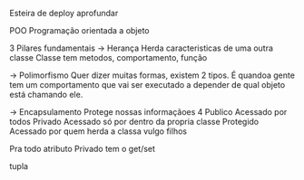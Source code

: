 Esteira de deploy aprofundar

POO Programação orientada a objeto

3 Pilares fundamentais
-> Herança
Herda caracteristicas de uma outra classe
Classe tem metodos, comportamento, função

-> Polimorfismo
Quer dizer muitas formas, existem 2 tipos. É quandoa  gente tem um comportamento que vai ser executado a depender de qual objeto está chamando ele.

-> Encapsulamento
Protege nossas informaçãoes
4
Publico Acessado por todos
Privado Acessado só por dentro da propria classe
Protegido Acessado por quem herda a classa vulgo filhos

Pra todo atributo Privado tem o get/set

tupla
